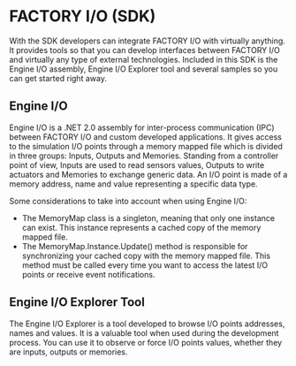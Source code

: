FACTORY I/O (SDK)
=================

With the SDK developers can integrate FACTORY I/O with virtually anything. It provides tools so that you can develop interfaces between FACTORY I/O and virtually any type of external technologies. Included in this SDK is the Engine I/O assembly, Engine I/O Explorer tool and several samples so you can get started right away.

Engine I/O
----------

Engine I/O is a .NET 2.0 assembly for inter-process communication (IPC) between FACTORY I/O and custom developed applications. It gives access to the simulation I/O points through a memory mapped file which is divided in three groups: Inputs, Outputs and Memories. Standing from a controller point of view, Inputs are used to read sensors values, Outputs to write actuators and Memories to exchange generic data. An I/O point is made of a memory address, name and value representing a specific data type.

Some considerations to take into account when using Engine I/O:

* The MemoryMap class is a singleton, meaning that only one instance can exist. This instance represents a cached copy of the memory mapped file.
* The MemoryMap.Instance.Update() method is responsible for synchronizing your cached copy with the memory mapped file. This method must be called every time you want to access the latest I/O points or receive event notifications.

Engine I/O Explorer Tool
------------------------

The Engine I/O Explorer is a tool developed to browse I/O points addresses, names and values. It is a valuable tool when used during the development process. You can use it to observe or force I/O points values, whether they are inputs, outputs or memories.

